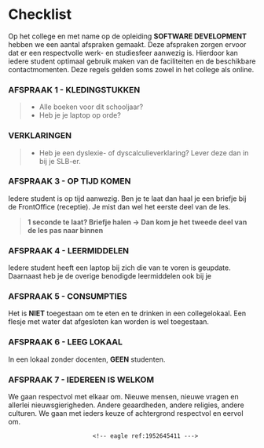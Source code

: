 # Checklist

Op het college en met name op de opleiding __SOFTWARE DEVELOPMENT__ hebben we een aantal afspraken gemaakt. Deze afspraken zorgen ervoor dat er een respectvolle werk- en studiesfeer aanwezig is. Hierdoor kan iedere student optimaal gebruik maken van de faciliteiten en de beschikbare contactmomenten. Deze regels gelden soms zowel in het college als online.

### AFSPRAAK 1 - KLEDINGSTUKKEN

> - Alle boeken voor dit schooljaar?
> - Heb je je laptop op orde?

### VERKLARINGEN

> - Heb je een dyslexie- of dyscalculieverklaring? Lever deze dan in bij je SLB-er.

### AFSPRAAK 3 - OP TIJD KOMEN

Iedere student is op tijd aanwezig. Ben je te laat dan haal je een briefje bij de FrontOffice (receptie). Je mist dan wel het eerste deel van de les. 
> __1 seconde te laat? Briefje halen -> Dan kom je het tweede deel van de les pas naar binnen__

### AFSPRAAK 4 - LEERMIDDELEN

Iedere student heeft een laptop bij zich die van te voren is geupdate. Daarnaast heb je de overige benodigde leermiddelen ook bij je

### AFSPRAAK 5 - CONSUMPTIES

Het is __NIET__ toegestaan om te eten en te drinken in een collegelokaal. Een flesje met water dat afgesloten kan worden is wel toegestaan.

### AFSPRAAK 6 - LEEG LOKAAL

In een lokaal zonder docenten, __GEEN__ studenten.

### AFSPRAAK 7 - IEDEREEN IS WELKOM

We gaan respectvol met elkaar om. Nieuwe mensen, nieuwe vragen en allerlei nieuwsgierigheden. Andere geaardheden, andere religies, andere culturen. We gaan met ieders keuze of achtergrond respectvol en eervol om. 
<!-- DIT COMMENTAAR LATEN STAAN AUB -->
                            <!-- eagle ref:1952645411 --->